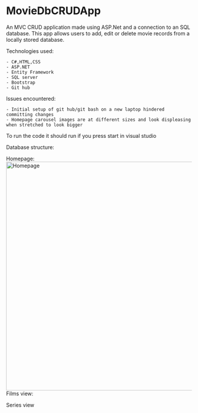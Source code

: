 # MovieDbCRUDApp
An MVC CRUD application made using ASP.Net and a connection to an SQL database. This app allows users to add, edit or delete movie records from a locally stored database.

 Technologies used:

    - C#,HTML,CSS
    - ASP.NET
    - Entity Framework
    - SQL server
    - Bootstrap
    - Git hub

Issues encountered:

    - Initial setup of git hub/git bash on a new laptop hindered committing changes
    - Homepage carousel images are at different sizes and look displeasing when stretched to look bigger

To run the code it should run if you press start in visual studio


Database structure:

Homepage:
<img width="621" alt="Homepage" src="https://user-images.githubusercontent.com/57000810/72523187-2d354f00-3857-11ea-8203-1dc9b4fec3d7.PNG">
Films view:

Series view
